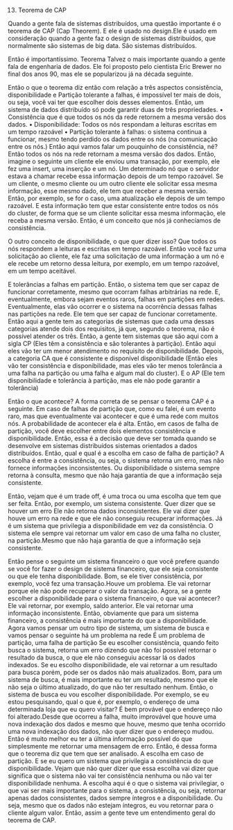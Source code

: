 13. Teorema de CAP

Quando a gente fala de sistemas distribuídos, uma questão importante é o teorema de CAP (Cap Theorem).
E ele é usado no design.Ele é usado em consideração quando a gente faz o design de sistemas distribuídos, que normalmente são sistemas de big data. São sistemas distribuídos.

Então é importantíssimo. Teorema Talvez o mais importante quando a gente fala de engenharia de dados.
Ele foi proposto pelo cientista Eric Brewer no final dos anos 90, mas ele se popularizou já na década seguinte.

Então o que o teorema diz então com relação a três aspectos consistência, disponibilidade e Partição tolerante a falhas, é impossível ter mais de dois, ou seja, você vai ter que escolher dois desses elementos.
Então, um sistema de dados distribuído só pode garantir duas de três propriedades.
•	Consistência que é que todos os nós da rede retornem a mesma versão dos dados.
•	Disponibilidade: Todos os nós respondam a leituras escritas em um tempo razoável
•	Partição tolerante à falhas: o sistema continua a funcionar, mesmo tendo perdido os dados entre os nós (na comunicação entre os nós.)
Então aqui vamos falar um pouquinho de consistência, né? Então todos os nós na rede retornam a mesma versão dos dados. Então, imagine o seguinte um cliente ele enviou uma transação, por exemplo, ele fez uma insert, uma inserção e um nó. Um determinado nó que o servidor estava a chamar recebe essa informação depois de um tempo razoável. Se um cliente, o mesmo cliente ou um outro cliente ele solicitar essa mesma informação, esse mesmo dado, ele tem que receber a mesma versão. Então, por exemplo, se for o caso, uma atualização ele depois de um tempo razoável. E esta informação tem que estar consistente entre todos os nós do cluster, de forma que se um cliente solicitar essa mesma informação, ele receba a mesma versão. Então, é um conceito que nós já conhecíamos de consistência.

O outro conceito de disponibilidade, o que quer dizer isso? Que todos os nós respondem a leituras e escritas em tempo razoável. Então você faz uma solicitação ao cliente, ele faz uma solicitação de uma informação a um nó e ele recebe um retorno dessa leitura, por exemplo, em um tempo razoável, em um tempo aceitável.

E tolerâncias a falhas em partição. Então, o sistema tem que ser capaz de funcionar corretamente, mesmo que ocorram falhas arbitrárias na rede. E, eventualmente, embora sejam eventos raros, falhas em partições em redes.
Eventualmente, elas vão ocorrer e o sistema na ocorrência dessas falhas nas partições na rede. Ele tem que ser capaz de funcionar corretamente.
Então aqui a gente tem as categorias de sistemas que cada uma dessas categorias atende dois dos requisitos, já que, segundo o teorema, não é possível atender os três.
Então, a gente tem sistemas que são aqui com a sigla CP (Eles têm a consistência e são tolerantes à partição).
Então aqui eles vão ter um menor atendimento no requisito de disponibilidade.
Depois, a categoria CA que é consistente e disponível disponibilidade (Então eles vão ter consistência e disponibilidade, mas eles vão ter menos tolerância a uma falha na partição ou uma falha e algum mal do cluster).
E o AP (Ele tem disponibilidade e tolerância à partição, mas ele não pode garantir a tolerância)

Então o que acontece? A forma correta de se pensar o teorema CAP é a seguinte.
Em caso de falhas de partição que, como eu falei, é um evento raro, mas que eventualmente vai acontecer e que é uma rede com muitos nós. A probabilidade de acontecer ela é alta.
Então, em casos de falha de partição, você deve escolher entre dois elementos consistência e disponibilidade. Então, essa é a decisão que deve ser tomada quando se desenvolve em sistemas distribuídos sistemas orientados a dados distribuídos.
Então, qual e qual é a escolha em caso de falha de partição? A escolha é entre a consistência, ou seja, o sistema retorna um erro, mas não fornece informações inconsistentes. Ou disponibilidade o sistema sempre retorna à consulta, mesmo que não haja garantia de que a informação seja consistente.

Então, vejam que é um trade off, é uma troca ou uma escolha que tem que ser feita.
Então, por exemplo, um sistema consistente.
Quer dizer que se houver um erro Ele não retorna dados inconsistentes. Ele vai dizer que houve um erro na rede e que ele não conseguiu recuperar informações.
Já é um sistema que privilegia a disponibilidade em vez da consistência. O sistema ele sempre vai retornar um valor em caso de uma falha no cluster, na partição.Mesmo que não haja garantia de que a informação seja consistente.

Então pense o seguinte um sistema financeiro o que você prefere quando se você for fazer o design de sistema financeiro, que ele seja consistente ou que ele tenha disponibilidade.
Bom, se ele tiver consistência, por exemplo, você fez uma transação.Houve um problema. Ele vai retornar porque ele não pode recuperar o valor da transação.
Agora, se a gente escolher a disponibilidade para o sistema financeiro, o que vai acontecer? Ele vai retornar, por exemplo, saldo anterior. Ele vai retornar uma informação inconsistente.
Então, obviamente que para um sistema financeiro, a consistência é mais importante do que a disponibilidade.
Agora vamos pensar um outro tipo de sistema, um sistema de busca  e vamos pensar o seguinte há um problema na rede É um problema de partição, uma falha de partição Se eu escolher consistência, quando feito busca o sistema, retorna um erro dizendo que não foi possível retornar o resultado da busca, o que ele não conseguiu acessar lá os dados indexados. Se eu escolho disponibilidade, ele vai retornar a um resultado para busca porém, pode ser os dados não mais atualizados.
Bom, para um sistema de busca, é mais importante eu ter um resultado, mesmo que ele não seja o último atualizado, do que não ter resultado nenhum.
Então, o sistema de busca eu vou escolher disponibilidade.
Por exemplo, se eu estou pesquisando, qual o que é, por exemplo, o endereço de uma determinada loja que eu quero visitar? É bem provável que o endereço não foi alterado.Desde que ocorreu a falha, muito improvável que houve uma nova indexação dos dados e mesmo que houve, mesmo que tenha ocorrido uma nova indexação dos dados, não quer dizer que o endereço mudou.
Então é muito melhor eu ter a última informação possível do que simplesmente me retornar uma mensagem de erro.
Então, é dessa forma que o teorema diz que tem que ser analisado.
A escolha em caso de partição. E se eu quero um sistema que privilegia a consistência do que disponibilidade.
Vejam que não quer dizer que essa escolha vai dizer que significa que o sistema não vai ter consistência nenhuma ou não vai ter disponibilidade nenhuma. A escolha aqui é o que o sistema vai privilegiar, o que vai ser mais importante para o sistema, a consistência, ou seja, retornar apenas dados consistentes, dados sempre íntegros e a disponibilidade. Ou seja, mesmo que os dados não estejam íntegros, eu vou retornar para o cliente algum valor.
Então, assim a gente teve um entendimento geral do teorema de CAP.